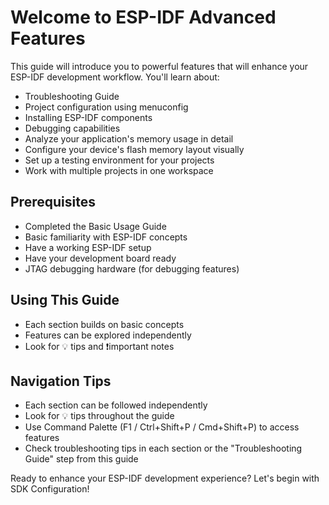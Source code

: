 # Welcome to ESP-IDF Advanced Features

This guide will introduce you to powerful features that will enhance your ESP-IDF development workflow. You'll learn about:

- Troubleshooting Guide
- Project configuration using menuconfig
- Installing ESP-IDF components
- Debugging capabilities
- Analyze your application's memory usage in detail
- Configure your device's flash memory layout visually
- Set up a testing environment for your projects
- Work with multiple projects in one workspace

## Prerequisites
- Completed the Basic Usage Guide
- Basic familiarity with ESP-IDF concepts
- Have a working ESP-IDF setup
- Have your development board ready
- JTAG debugging hardware (for debugging features)


## Using This Guide
- Each section builds on basic concepts
- Features can be explored independently
- Look for 💡 tips and ❗important notes

## Navigation Tips

- Each section can be followed independently
- Look for 💡 tips throughout the guide
- Use Command Palette (F1 / Ctrl+Shift+P / Cmd+Shift+P) to access features
- Check troubleshooting tips in each section or the "Troubleshooting Guide" step from this guide

Ready to enhance your ESP-IDF development experience? Let's begin with SDK Configuration!